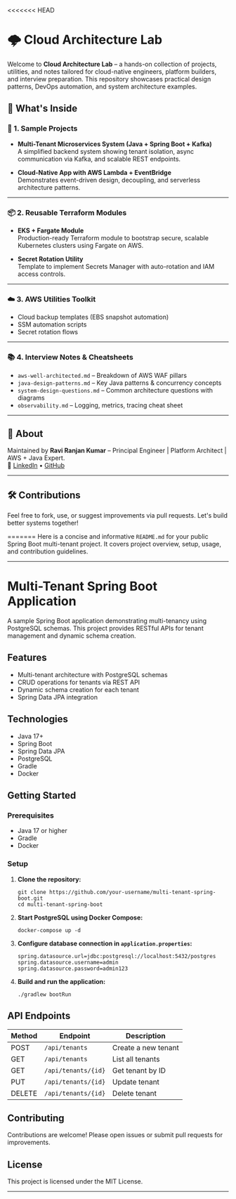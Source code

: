 <<<<<<< HEAD

# 🌩️ Cloud Architecture Lab

Welcome to **Cloud Architecture Lab** – a hands-on collection of projects, utilities, and notes tailored for cloud-native engineers, platform builders, and interview preparation. This repository showcases practical design patterns, DevOps automation, and system architecture examples.

## 🔧 What's Inside

### 📌 1. Sample Projects
- **Multi-Tenant Microservices System (Java + Spring Boot + Kafka)**  
  A simplified backend system showing tenant isolation, async communication via Kafka, and scalable REST endpoints.

- **Cloud-Native App with AWS Lambda + EventBridge**  
  Demonstrates event-driven design, decoupling, and serverless architecture patterns.

---

### 📦 2. Reusable Terraform Modules
- **EKS + Fargate Module**  
  Production-ready Terraform module to bootstrap secure, scalable Kubernetes clusters using Fargate on AWS.

- **Secret Rotation Utility**  
  Template to implement Secrets Manager with auto-rotation and IAM access controls.

---

### ☁️ 3. AWS Utilities Toolkit
- Cloud backup templates (EBS snapshot automation)
- SSM automation scripts
- Secret rotation flows

---

### 📚 4. Interview Notes & Cheatsheets
- `aws-well-architected.md` – Breakdown of AWS WAF pillars
- `java-design-patterns.md` – Key Java patterns & concurrency concepts
- `system-design-questions.md` – Common architecture questions with diagrams
- `observability.md` – Logging, metrics, tracing cheat sheet

---

## 👤 About
Maintained by **Ravi Ranjan Kumar** – Principal Engineer | Platform Architect | AWS + Java Expert.  
🔗 [LinkedIn](https://www.linkedin.com/in/ravikumar6/) • [GitHub](https://github.com/RaviK)

---

## 🛠️ Contributions
Feel free to fork, use, or suggest improvements via pull requests. Let's build better systems together!

=======
Here is a concise and informative `README.md` for your public Spring Boot multi-tenant project. It covers project overview, setup, usage, and contribution guidelines.

---

# Multi-Tenant Spring Boot Application

A sample Spring Boot application demonstrating multi-tenancy using PostgreSQL schemas. This project provides RESTful APIs for tenant management and dynamic schema creation.

## Features

- Multi-tenant architecture with PostgreSQL schemas
- CRUD operations for tenants via REST API
- Dynamic schema creation for each tenant
- Spring Data JPA integration

## Technologies

- Java 17+
- Spring Boot
- Spring Data JPA
- PostgreSQL
- Gradle
- Docker

## Getting Started

### Prerequisites

- Java 17 or higher
- Gradle
- Docker

### Setup

1. **Clone the repository:**
   ```
   git clone https://github.com/your-username/multi-tenant-spring-boot.git
   cd multi-tenant-spring-boot
   ```

2. **Start PostgreSQL using Docker Compose:**
   ```
   docker-compose up -d
   ```

3. **Configure database connection in `application.properties`:**
   ```
   spring.datasource.url=jdbc:postgresql://localhost:5432/postgres
   spring.datasource.username=admin
   spring.datasource.password=admin123
   ```

4. **Build and run the application:**
   ```
   ./gradlew bootRun
   ```

## API Endpoints

| Method | Endpoint                | Description                |
|--------|------------------------ |---------------------------|
| POST   | `/api/tenants`          | Create a new tenant        |
| GET    | `/api/tenants`          | List all tenants           |
| GET    | `/api/tenants/{id}`     | Get tenant by ID           |
| PUT    | `/api/tenants/{id}`     | Update tenant              |
| DELETE | `/api/tenants/{id}`     | Delete tenant              |

## Contributing

Contributions are welcome! Please open issues or submit pull requests for improvements.

## License

This project is licensed under the MIT License.

---
